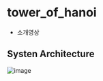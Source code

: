 # tower_of_hanoi

- 소개영상


## Systen Architecture

![image](https://user-images.githubusercontent.com/72093196/100832105-8d060a00-34aa-11eb-98a7-3ae6db52598a.png)



